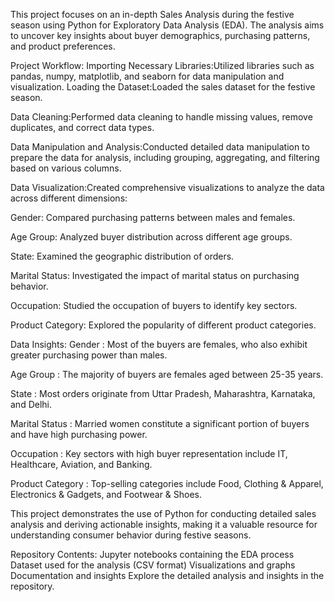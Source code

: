 This project focuses on an in-depth Sales Analysis during the festive season using Python for Exploratory Data Analysis (EDA). 
The analysis aims to uncover key insights about buyer demographics, purchasing patterns, and product preferences.

Project Workflow:
Importing Necessary Libraries:Utilized libraries such as pandas, numpy, matplotlib, and seaborn for data manipulation and visualization.
Loading the Dataset:Loaded the sales dataset for the festive season.

Data Cleaning:Performed data cleaning to handle missing values, remove duplicates, and correct data types.

Data Manipulation and Analysis:Conducted detailed data manipulation to prepare the data for analysis, including grouping, aggregating, and filtering based on various columns.

Data Visualization:Created comprehensive visualizations to analyze the data across different dimensions:

Gender: Compared purchasing patterns between males and females.

Age Group: Analyzed buyer distribution across different age groups.

State: Examined the geographic distribution of orders.

Marital Status: Investigated the impact of marital status on purchasing behavior.

Occupation: Studied the occupation of buyers to identify key sectors.

Product Category: Explored the popularity of different product categories.

Data Insights:
Gender : Most of the buyers are females, who also exhibit greater purchasing power than males.

Age Group : The majority of buyers are females aged between 25-35 years.

State : Most orders originate from Uttar Pradesh, Maharashtra, Karnataka, and Delhi.

Marital Status : Married women constitute a significant portion of buyers and have high purchasing power.

Occupation : Key sectors with high buyer representation include IT, Healthcare, Aviation, and Banking.

Product Category : Top-selling categories include Food, Clothing & Apparel, Electronics & Gadgets, and Footwear & Shoes.

This project demonstrates the use of Python for conducting detailed sales analysis and deriving actionable insights, making it a valuable 
resource for understanding consumer behavior during festive seasons.

Repository Contents:
Jupyter notebooks containing the EDA process
Dataset used for the analysis (CSV format)
Visualizations and graphs
Documentation and insights
Explore the detailed analysis and insights in the repository.

